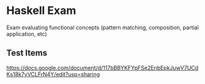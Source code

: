 # Haskell Exam

Exam evaluating functional concepts (pattern matching, composition, partial application, etc)

## Test Items

https://docs.google.com/document/d/117bBBYKFYpFSe2EnbEpkJuwV7UCdKs18k7vVCLFrN4Y/edit?usp=sharing
